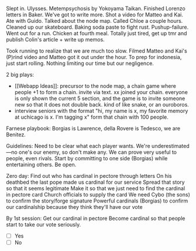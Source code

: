 Slept in. Ulysses. Metempsychosis by Yokoyama Taikan. Finished Lorenzo letters in Baker. We've got to write more. Shot a video for Matteo and Kai. Ate with Guido. Talked about the node map. Called Chloe a couple hours. Cleaned up our skateboard. Baking soda paste to fight rust. Pushup-failure. Went out for a run. Chicken at fourth meal. Totally just tired, get up tmr and publish Colin's article + write up memos.

Took running to realize that we are much too slow. Filmed Matteo and Kai's (P)rind video and Matteo got it out under the hour. To prep for indonesia, just start rolling. Nothing limiting our time but our negligence.

2 big plays:
- [[Webapp Ideas]]: precursor to the node map, a chain game where people +1 to form a chain. invite via text. xx joined your chain. everyone is only shown the current 5 section, and the game is to invite someone new so that it does not double back. kind of like snake, or an ouroboros.
- interview seniors with the format "hi, my name is x, my favorite memory at uchicago is x. I'm tagging x" form that chain with 100 people.

Farnese playbook: 
Borgias is Lawrence, della Rovere is Tedesco, we are Benitez.

Guidelines:
Need to be clear what each player wants.
We're underestimated—no one's our enemy, so don't make any.
We can prove very useful to people, even rivals. 
Start by committing to one side (Borgias) while entertaining others. 
Be open.

Zero day:
Find out who has cardinal in pectore through letters
On his deathbed the last pope made us cardinal for our service 
Spread that story so that it seems legitimate
Make it so that we just need to find the cardinal in pectore card
Church officials to supply the card
We need Cybo (the sons) to confirm the story/forge signature
Powerful cardinals (Borgias) to confirm our cardinalship because they think they'll have our vote

By 1st session:
Get our cardinal in pectore
Become cardinal so that people start to take our vote seriously.

- [ ] Yes
- [ ] No
